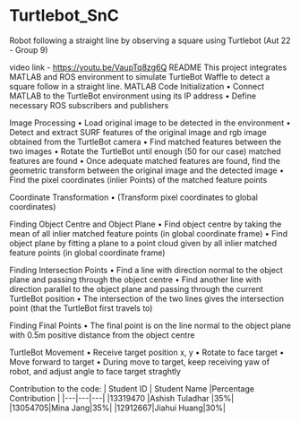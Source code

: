 # Turtlebot_SnC
Robot following a straight line by observing a square using Turtlebot (Aut 22 - Group 9) 

video link - https://youtu.be/VaupTq8zg6Q
README
This project integrates MATLAB and ROS environment to simulate TurtleBot Waffle to detect a square follow in a straight line. 
MATLAB Code
Initialization
    • Connect MATLAB to the TurtleBot environment using its IP address
    • Define necessary ROS subscribers and publishers

Image Processing
    • Load original image to be detected in the environment
    • Detect and extract SURF features of the original image and rgb image obtained from the TurtleBot camera
    • Find matched features between the two images
    • Rotate the TurtleBot until enough (50 for our case) matched features are found
    • Once adequate matched features are found, find the geometric transform between the original image and the detected image
    • Find the pixel coordinates (inlier Points) of the matched feature points

Coordinate Transformation
    • (Transform pixel coordinates to global coordinates)

Finding Object Centre and Object Plane
    • Find object centre by taking the mean of all inlier matched feature points (in global coordinate frame)
    • Find object plane by fitting a plane to a point cloud given by all inlier matched feature points (in global coordinate frame)

Finding Intersection Points
    • Find a line with direction normal to the object plane and passing through the object centre
    • Find another line with direction parallel to the object plane and passing through the current TurtleBot position
    • The intersection of the two lines gives the intersection point (that the TurtleBot first travels to)

Finding Final Points
    • The final point is on the line normal to the object plane with 0.5m positive distance from the object centre  

TurtleBot Movement
    • Receive target position x, y
    • Rotate to face target 
    • Move forward to target
    • During move to target, keep receiving yaw of robot, and adjust angle to face target straghtly

Contribution to the code:
| Student ID | Student Name   |Percentage Contribution |
|---|---|---|
|13319470    |Ashish Tuladhar |35%|
|13054705|Mina Jang|35%|
|12912667|Jiahui Huang|30%|
  
